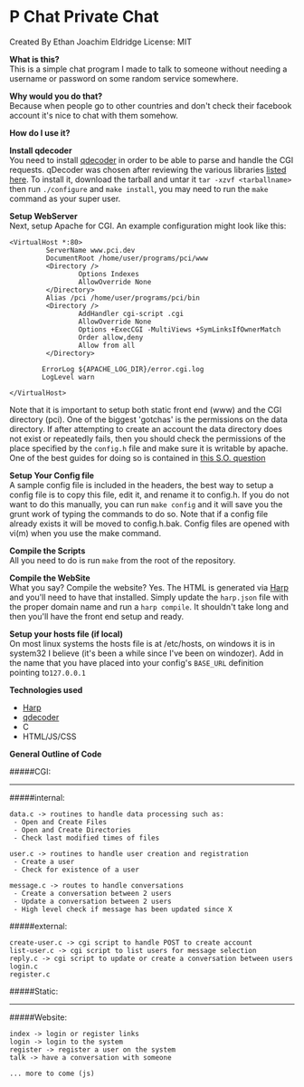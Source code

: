 **P Chat** Private Chat 
=======================================================================

Created By Ethan Joachim Eldridge
License: MIT

**What is this?**   
This is a simple chat program I made to talk to someone without needing
a username or password on some random service somewhere.

**Why would you do that?**  
Because when people go to other countries and don't check their
facebook account it's nice to chat with them somehow. 

**How do I use it?**  

**Install qdecoder**  
You need to install [qdecoder] in order to be able to parse and handle
the CGI requests. qDecoder was chosen after reviewing the various
libraries [listed here]. To install it, download the tarball and untar
it `tar -xzvf <tarballname>` then run `./configure` and `make install`,
you may need to run the `make` command as your super user.

**Setup WebServer**  
Next, setup Apache for CGI. An example configuration might look like
this:

	<VirtualHost *:80>
	         ServerName www.pci.dev
	         DocumentRoot /home/user/programs/pci/www
	         <Directory />
	                 Options Indexes
	                 AllowOverride None
	         </Directory>
	         Alias /pci /home/user/programs/pci/bin
	         <Directory />
	                 AddHandler cgi-script .cgi
	                 AllowOverride None
	                 Options +ExecCGI -MultiViews +SymLinksIfOwnerMatch
	                 Order allow,deny
	                 Allow from all
	         </Directory>
	 
	        ErrorLog ${APACHE_LOG_DIR}/error.cgi.log
	        LogLevel warn

	</VirtualHost>

Note that it is important to setup both static front end (www) and the
CGI directory (pci). One of the biggest 'gotchas' is the permissions on
the data directory. If after attempting to create an account the data 
directory does not exist or repeatedly fails, then you should check the
permissions of the place specified by the `config.h` file and make sure 
it is writable by apache.  One of the best guides for doing so is 
contained in [this S.O. question]  

**Setup Your Config file**  
A sample config file is included in the headers, the best way to setup a
config file is to copy this file, edit it, and rename it to config.h. If 
you do not want to do this manually, you can run `make config` and it will 
save you the grunt work of typing the commands to do so. Note that if a 
config file already exists it will be moved to config.h.bak. Config
files are opened with vi(m) when you use the make command. 

**Compile the Scripts**  
All you need to do is run `make` from the root of the repository.

**Compile the WebSite**  
What you say? Compile the website? Yes. The HTML is generated via
[Harp] and you'll need to have that installed. Simply update the 
`harp.json` file with the proper domain name and run a `harp compile`. 
It shouldn't take long and then you'll have the front end setup and 
ready.

**Setup your hosts file (if local)**  
On most linux systems the hosts file is at /etc/hosts, on windows it is
in system32 I believe (it's been a while since I've been on windozer). 
Add in the name that you have placed into your config's `BASE_URL` 
definition pointing to`127.0.0.1`

**Technologies used**  
 
 - [Harp]
 - [qdecoder]
 - C
 - HTML/JS/CSS

**General Outline of Code**

#####CGI:
<hr>
#####internal:

    data.c -> routines to handle data processing such as:
     - Open and Create Files
     - Open and Create Directories
     - Check last modified times of files
    
    user.c -> routines to handle user creation and registration
     - Create a user
     - Check for existence of a user
    
    message.c -> routes to handle conversations
     - Create a conversation between 2 users
     - Update a conversation between 2 users
     - High level check if message has been updated since X
    
#####external:

    create-user.c -> cgi script to handle POST to create account
    list-user.c -> cgi script to list users for message selection
    reply.c -> cgi script to update or create a conversation between users
    login.c
    register.c

#####Static:
<hr>
#####Website:

	index -> login or register links
	login -> login to the system
	register -> register a user on the system
	talk -> have a conversation with someone

	... more to come (js)

[qdecoder]:http://www.qdecoder.org/wiki/qdecoder
[listed here]:http://cgi.resourceindex.com/programs_and_scripts/c_and_c++/libraries_and_classes/
[this S.O. question]:http://serverfault.com/questions/124800/how-to-setup-linux-permissions-for-the-www-folder
[Harp]:http://harpjs.com
